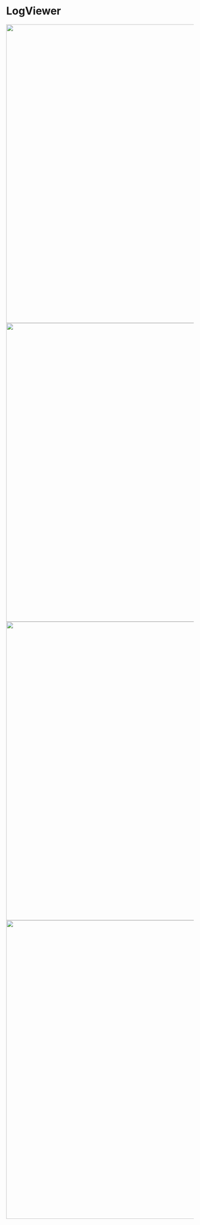 # LogViewer
<img src="doc/img/jhjf676u.gif" width="800" height="800">

<img src="doc/img/ghmj7u6yh4.gif" width="800" height="800">

<img src="doc/img/MHfBmgGGQt.gif" width="800" height="800">

<img src="doc/img/e9u79vSNuZ.gif" width="800" height="800">

